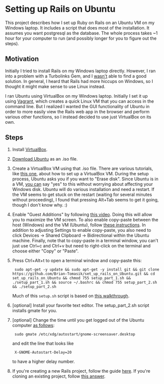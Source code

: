 # Setting up Rails on Ubuntu

This project describes how I set up Ruby on Rails on an Ubuntu VM on my Windows laptop. It includes a script that does most of the installation. It assumes you want postgresql as the database. The whole process takes ~1 hour for your computer to run (and possibly longer for you to figure out the steps).

## Motivation

Initially I tried to install Rails on my Windows laptop directly. However, I ran into a problem with a Turbolinks Gem, and I [wasn't](http://stackoverflow.com/questions/28312460/object-doesnt-support-this-property-or-method-rails-windows-64bit/) able to find a good solution. In general, I heard that Rails had more hiccups on Windows, so I thought it might make sense to use Linux instead.

I ran Ubuntu using VirtualBox on my Windows laptop. Initially I set it up using [Vagrant](https://www.vagrantup.com/), which creates a quick Linux VM that you can access in the command line. But I realized I wanted the GUI functionality of Ubuntu in order to more easily view the Rails web app in the browser and perform various other functions, so I instead decided to use just VirtualBox on its own.

## Steps

1. Install [VirtualBox](https://www.virtualbox.org/).
2. [Download Ubuntu](http://www.ubuntu.com/download/desktop) as an .iso file.
3. Create a VirtualBox VM using that .iso file. There are various tutorials, like [this one](http://www.psychocats.net/ubuntu/virtualbox), about how to set up a VirtualBox VM. During the setup process, Ubuntu asks you if you want to "Erase disk". Since Ubuntu is in a VM, [you can](http://ubuntuforums.org/archive/index.php/t-2142889.html) say "yes" to this without worrying about affecting your Windows disk. Ubuntu will do various installation and need a restart. If the VM seems to get stuck on the restart (waiting for several minutes without proceeding), I found that pressing Alt+Tab seems to get it going, though I don't know why. :)
4. Enable "Guest Additions" by following [this video](https://www.youtube.com/watch?v=Q84boOmiPW8). Doing this will allow you to maximize the VM screen. To also enable copy-paste between the host (Windows) and the VM (Ubuntu), follow [these instructions](http://www.liberiangeek.net/2013/09/copy-paste-virtualbox-host-guest-machines/). In addition to adjusting Settings to enable copy-paste, you also need to click Devices -> Shared Clipboard -> Bidirectional within the Ubuntu machine. Finally, note that to copy-paste in a terminal window, you can't just use Ctrl+c and Ctrl+v but need to right-click on the terminal and choose either "Copy" or "Paste".
5. Press Ctrl+Alt+t to open a terminal window and copy-paste this:

        sudo apt-get -y update && sudo apt-get -y install git && git clone https://github.com/Brian-Tomasik/set_up_rails_on_Ubuntu.git && cd set_up_rails_on_Ubuntu && chmod 755 setup_part_1.sh && ./setup_part_1.sh && source ~/.bashrc && chmod 755 setup_part_2.sh && ./setup_part_2.sh

	Much of this `setup.sh` script is based on [this walkthrough](https://gorails.com/setup/ubuntu/15.04).

6. [optional] Install your favorite text editor. The setup_part_2.sh script installs gmate for you.

7. [optional] Change the time until you get logged out of the Ubuntu computer [as follows](http://ubuntuforums.org/showthread.php?t=1601092&p=9998451#post9998451):

	    sudo gmate /etc/xdg/autostart/gnome-screensaver.desktop

    and edit the line that looks like

	    X-GNOME-Autostart-Delay=20

    to have a higher delay number.

8. If you're creating a new Rails project, follow the guide [here](http://guides.rubyonrails.org/getting_started.html). If you're cloning an existing project, follow [this answer](http://stackoverflow.com/questions/1742169/how-to-import-existing-ror-project).